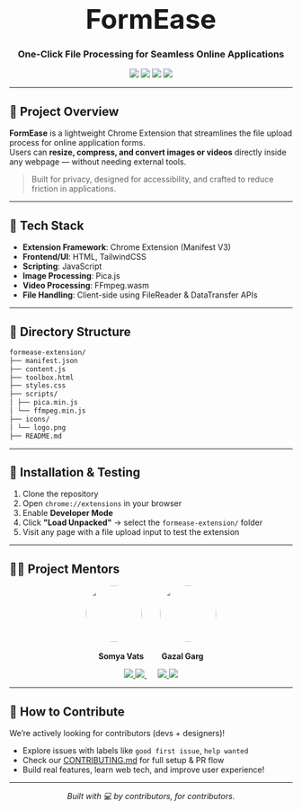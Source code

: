 <h1 align="center">
  <span style="font-size: 3rem;">FormEase</span>
</h1>
<h3 align="center">One-Click File Processing for Seamless Online Applications</h3>

<p align="center">
  <img src="https://img.shields.io/badge/Extension-Chrome-blue?logo=googlechrome" />
  <img src="https://img.shields.io/badge/Tech-JavaScript-green?logo=javascript" />
  <img src="https://img.shields.io/badge/Image-Pica.js-blueviolet" />
  <img src="https://img.shields.io/badge/Video-ffmpeg.wasm-orange" />
</p>

---

## 🧠 Project Overview

**FormEase** is a lightweight Chrome Extension that streamlines the file upload process for online application forms.  
Users can **resize, compress, and convert images or videos** directly inside any webpage — without needing external tools.

> Built for privacy, designed for accessibility, and crafted to reduce friction in applications.

---

## 🧰 Tech Stack

- **Extension Framework**: Chrome Extension (Manifest V3)
- **Frontend/UI**: HTML, TailwindCSS
- **Scripting**: JavaScript
- **Image Processing**: Pica.js
- **Video Processing**: FFmpeg.wasm
- **File Handling**: Client-side using FileReader & DataTransfer APIs

---

## 📁 Directory Structure
```bash
formease-extension/
├── manifest.json
├── content.js
├── toolbox.html
├── styles.css
├── scripts/
│ ├── pica.min.js
│ └── ffmpeg.min.js
├── icons/
│ └── logo.png
├── README.md
```



---

## 🧪 Installation & Testing

1. Clone the repository  
2. Open `chrome://extensions` in your browser  
3. Enable **Developer Mode**  
4. Click **"Load Unpacked"** → select the `formease-extension/` folder  
5. Visit any page with a file upload input to test the extension  

---

## 👩‍🏫 Project Mentors

<p align="center">
  <img src="https://github.com/vatssomya" width="100" height="100" style="border-radius: 50%;" />
  &nbsp;&nbsp;&nbsp;&nbsp;&nbsp;&nbsp;
  <img src="https://github.com/gazalgarg.png" width="100" height="100" style="border-radius: 50%;" />
</p>

<p align="center">
  <strong>Somya Vats</strong> &nbsp;&nbsp;&nbsp;&nbsp;&nbsp;&nbsp; <strong>Gazal Garg</strong>
</p>

<p align="center">
  <a href="https://github.com/vatssomya">
    <img src="https://img.shields.io/badge/GitHub-181717?style=for-the-badge&logo=github&logoColor=white" /

  </a>
  <a href="https://linkedin.com/in/somyavats">
    <img src="https://img.shields.io/badge/LinkedIn-0A66C2?style=for-the-badge&logo=linkedin&logoColor=white" />
  </a>
  &nbsp;&nbsp;&nbsp;&nbsp;
  <a href="https://github.com/gazalgarg">
    <img src="https://img.shields.io/badge/GitHub-181717?style=for-the-badge&logo=github&logoColor=white" />
  </a>
  <a href="https://linkedin.com/in/gazalgarg">
    <img src="https://img.shields.io/badge/LinkedIn-0A66C2?style=for-the-badge&logo=linkedin&logoColor=white" />
  </a>
</p>

---

## 🤝 How to Contribute

We’re actively looking for contributors (devs + designers)!

- Explore issues with labels like `good first issue`, `help wanted`
- Check our [CONTRIBUTING.md](./CONTRIBUTING.md) for full setup & PR flow
- Build real features, learn web tech, and improve user experience!

---

<p align="center"><i>Built with 💻 by contributors, for contributors.</i></p>
